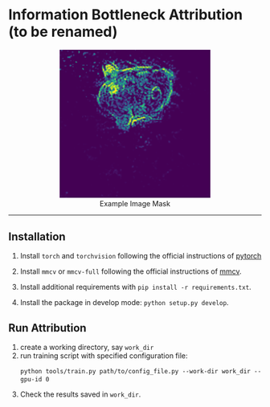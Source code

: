 # Information Bottleneck Attribution (to be renamed)
<p align="center"> 
    <img alt="Example GIF" width="300" src="demo.gif"><br>
    Example Image Mask
</p>


---
## Installation
1. Install `torch` and `torchvision` following the official instructions of [pytorch](https://pytorch.org/get-started/locally/)

2. Install `mmcv` or `mmcv-full` following the official instructions of [mmcv](https://github.com/open-mmlab/mmcv).

3. Install additional requirements with `pip install -r requirements.txt`.

4. Install the package in develop mode: `python setup.py develop`.


## Run Attribution
1. create a working directory, say `work_dir`
2. run training script with specified configuration file:
    ```shell
    python tools/train.py path/to/config_file.py --work-dir work_dir --gpu-id 0
    ```
3. Check the results saved in `work_dir`.
